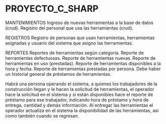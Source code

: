 # PROYECTO_C_SHARP
MANTENIMIENTOS
Ingreso de nuevas herramientas a la base de datos (crud).
Registro del personal que usa las herramientas (crud).

REGISTROS
Registro de personas que usan herramientas, herramientas asignadas y usuario del sistema que asigno las herramientas.

REPORTES
Reportes de herramientas según categoría.
Reporte de herramientas defectuosas.
Reporte de herramientas nuevas.
Reporte de herramientas en uso (prestadas).
Reporte de herramientas disponibles a la hora y fecha.
Reporte de herramientas prestadas por persona.
Debe haber un historial general de préstamos de herramientas.

Habrá una persona operando el sistema, a quienes los trabajadores de la construcción llegan y le hacen la solicitud de 
herramientas, el operador hace la solicitud en el sistema y si están disponibles hace el reporte de préstamo para ese 
trabajador, indicando hora de préstamo y hora de entrega, cantidad y demás información. Al entregar las herramientas el 
operador actualiza en el sistema la disponibilidad de las herramientas, así como también cuando se regresan.
